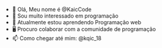 - 👋 Olá, Meu nome é @KaicCode
- 👀 Sou muito interessado em programação
- 🌱 Atualmente estou aprendendo Programação web 
- 🖥️ Procuro colaborar com a comunidade de programação
- 📫 Como chegar até mim: @kqic_18

<!---
KaicCode/KaicCode is a ✨ special ✨ repository because its `README.md` (this file) appears on your GitHub profile.
You can click the Preview link to take a look at your changes.
--->
